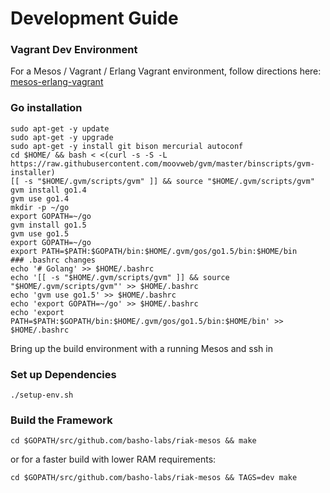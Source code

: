 # Development Guide

### Vagrant Dev Environment

For a Mesos / Vagrant / Erlang Vagrant environment, follow directions here: [mesos-erlang-vagrant](https://github.com/drewkerrigan/mesos-erlang-vagrant)

### Go installation

```
sudo apt-get -y update
sudo apt-get -y upgrade
sudo apt-get -y install git bison mercurial autoconf
cd $HOME/ && bash < <(curl -s -S -L https://raw.githubusercontent.com/moovweb/gvm/master/binscripts/gvm-installer)
[[ -s "$HOME/.gvm/scripts/gvm" ]] && source "$HOME/.gvm/scripts/gvm"
gvm install go1.4
gvm use go1.4
mkdir -p ~/go
export GOPATH=~/go
gvm install go1.5
gvm use go1.5
export GOPATH=~/go
export PATH=$PATH:$GOPATH/bin:$HOME/.gvm/gos/go1.5/bin:$HOME/bin
### .bashrc changes
echo '# Golang' >> $HOME/.bashrc
echo '[[ -s "$HOME/.gvm/scripts/gvm" ]] && source "$HOME/.gvm/scripts/gvm"' >> $HOME/.bashrc
echo 'gvm use go1.5' >> $HOME/.bashrc
echo 'export GOPATH=~/go' >> $HOME/.bashrc
echo 'export PATH=$PATH:$GOPATH/bin:$HOME/.gvm/gos/go1.5/bin:$HOME/bin' >> $HOME/.bashrc
```

Bring up the build environment with a running Mesos and ssh in

### Set up Dependencies

```
./setup-env.sh
```

### Build the Framework

```
cd $GOPATH/src/github.com/basho-labs/riak-mesos && make
```

or for a faster build with lower RAM requirements:

```
cd $GOPATH/src/github.com/basho-labs/riak-mesos && TAGS=dev make
```
